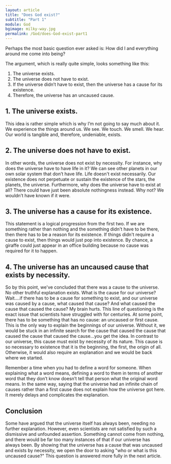 ```yaml
---
layout: article
title: "Does God exist?"
subtitle: "Part 1"
module: God
bgimage: milky-way.jpg
permalink: /God/does-God-exist-part1
---
```


Perhaps the most basic question ever asked is: How did I and everything around me come into being?

The argument, which is really quite simple, looks something like this:

1. The universe exists.
2. The universe does not have to exist.
3. If the universe didn’t have to exist, then the universe has a cause for its existence.
4. Therefore, the universe has an uncaused cause.

## 1. The universe exists.
This idea is rather simple which is why I’m not going to say much about it. We experience the things around us. We see. We touch. We smell. We hear. Our world is tangible and, therefore, undeniable, exists.

## 2. The universe does not have to exist.
In other words, the universe does not exist by necessity. For instance, why does the universe have to have life in it? We can see other planets in our own solar system that don’t have life. Life doesn't exist necessarily. Our existence does not perpetuate or sustain the existence of the stars, the planets, the universe. Furthermore, why does the universe have to exist at all? There could have just been absolute nothingness instead. Why not? We wouldn’t have known if it were.

## 3. The universe has a cause for its existence.
This statement is a logical progression from the first two. If we are something rather than nothing and the something didn't have to be there, then there has to be a reason for its existence. If things didn't require a cause to exist, then things would just pop into existence. By chance, a giraffe could just appear in an office building because no cause was required for it to happen.

## 4. The universe has an uncaused cause that exists by necessity.
So by this point, we've concluded that there was a cause to the universe. No other truthful explanation exists. What is the cause for our universe? Wait....if there has to be a cause for something to exist, and our universe was caused by a cause, what caused that cause? And what caused the cause that caused the cause? My brain hurts. This line of questioning is the exact issue that scientists have struggled with for centuries. At some point, there has to be something that has no cause: an uncaused or first cause. This is the only way to explain the beginnings of our universe. Without it, we would be stuck in an infinite search for the cause that caused the cause that caused the cause that caused the cause...you get the idea. In contrast to our universe, this cause must exist by necessity of its nature. This cause is so necessary to existence that it is the beginning, the first, the origin of all. Otherwise, it would also require an explanation and we would be back where we started.

Remember a time when you had to define a word for someone. When explaining what a word means, defining a word to them in terms of another word that they don’t know doesn’t tell that person what the original word means. In the same way, saying that the universe had an infinite chain of causes rather than a first cause does not explain how the universe got here. It merely delays and complicates the explanation.

## Conclusion
Some have argued that the universe itself has always been, needing no further explanation. However, even scientists are not satisfied by such a dismissive and unfounded assertion. Something cannot come from nothing, and there would be far too many instances of that if our universe has always been. By showing that the universe has a cause that was uncaused and exists by necessity, we open the door to asking "who or what is this uncaused cause?" This question is answered more fully in the next article.
